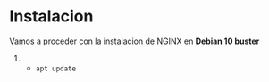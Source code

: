 # Instalacion
Vamos a proceder con la instalacion de NGINX en **Debian 10 buster**
1. - ``` apt update ```
    
